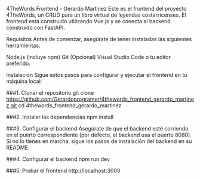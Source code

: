 4TheWords Frontend - Gerardo Martínez
Este es el frontend del proyecto 4TheWords, un CRUD para un libro virtual de leyendas costarricenses. El frontend está construido utilizando Vue.js y se conecta al backend construido con FastAPI.

Requisitos
Antes de comenzar, asegúrate de tener instaladas las siguientes herramientas:

Node.js (incluye npm)
Git
(Opcional) Visual Studio Code o tu editor preferido.

Instalación
Sigue estos pasos para configurar y ejecutar el frontend en tu máquina local:

###1. Clonar el repositorio
git clone https://github.com/Gerardoprogramer/4thewords_frontend_gerardo_martinez.git
cd 4thewords_frontend_gerardo_martinez

###2. Instalar las dependencias
npm install

###3. Configurar el backend
Asegúrate de que el backend esté corriendo en el puerto correspondiente (por defecto, el backend usa el puerto 8080). Si no lo tienes en marcha, sigue los pasos de instalación del backend en su README.

###4. Configurar el backend
npm run dev

###5. Probar el frontend
http://localhost:3000
